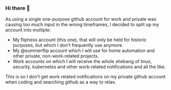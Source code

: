 ### Hi there 👋

As using a single one-purpose github account for work and private was causing too much input in the wrong timeframes, I decided to split up my account into multiple:

- My fliphess account (this one), that will only be held for historic purposes, but which I don't frequently use anymore.
- My @summerflip account which I will use for home automation and other private, non-work-related projects.
- Work accounts on which I will receive the whole shebang of linux, security, kubernetes and other work-related notifications and all the like.

This is so I don't get work related notifications on my private github account when coding and searching github as a way to relax.
